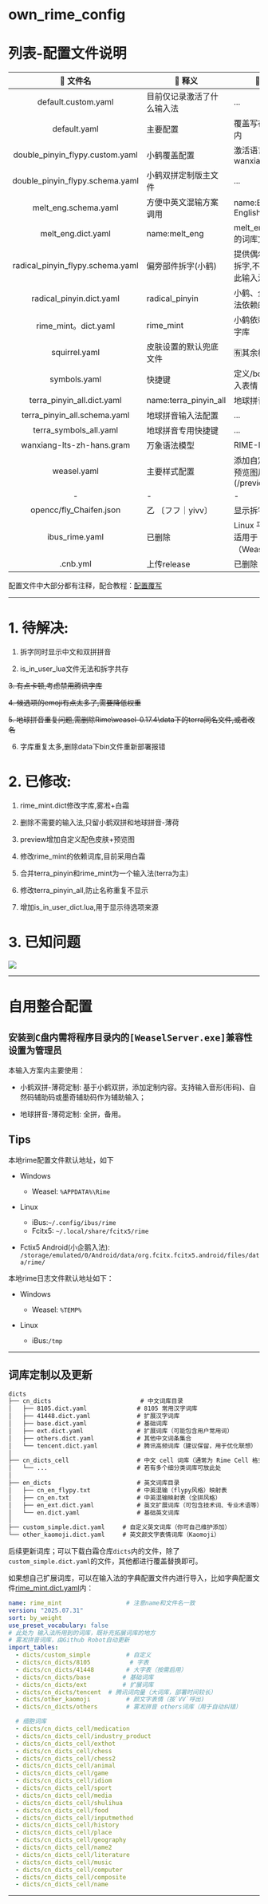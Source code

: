 # own_rime_config

# 列表-配置文件说明

|**🌟 文件名**|**🧠 释义**|**🔧 备注**|
|:-:|-|-|
|default.custom.yaml|目前仅记录激活了什么输入法|...|
|default.yaml|主要配置|覆盖写在.custom内|
|double_pinyin_flypy.custom.yaml|小鹤覆盖配置|激活语言模型wanxiang|
|double_pinyin_flypy.schema.yaml|小鹤双拼定制版主文件|...|
|melt_eng.schema.yaml|方便中英文混输方案调用|name:Easy English Nano|
|melt_eng.dict.yaml|name:melt_eng|melt_eng.schema的词库文件|
|radical_pinyin_flypy.schema.yaml|偏旁部件拆字(小鹤)|提供偶尔Uu进行拆字,不需要激活此输入法|
|radical_pinyin.dict.yaml|radical_pinyin|小鹤、全拼等输入法依赖的拆字字库|
|rime_mint。dict.yaml|rime_mint|小鹤依赖的主词重字库|
|squirrel.yaml|皮肤设置的默认兜底文件|🈶️其余样式不生效|
|symbols.yaml|快捷键|定义/bq等快捷输入表情|
|terra_pinyin_all.dict.yaml|name:terra_pinyin_all|地球拼音专用词库|
|terra_pinyin_all.schema.yaml|地球拼音输入法配置|...|
|terra_symbols_all.yaml|地球拼音专用快捷键|...|
|wanxiang-lts-zh-hans.gram|万象语法模型|RIME-LMDG|
|weasel.yaml|主要样式配置|添加自定义皮肤及预览图片(/preview)|
|-|-|-|
|opencc/fly_Chaifen.json|乙	〔フフ｜yivv〕|显示拆字结果|
|ibus_rime.yaml|已删除|Linux 平台用，不适用于 Windows（Weasel）|
|.cnb.yml|上传release|已删除|

配置文件中大部分都有注释，配合教程：[配置覆写](https://www.mintimate.cc/zh/guide/configurationOverride.html)

---

# 1. 待解决:

1. 拆字同时显示中文和双拼拼音

2. is_in_user_lua文件无法和拆字共存

~~3. 有点卡顿,考虑禁用腾讯字库~~

~~4. 候选项的emoji有点太多了,需要降低权重~~

~~5. 地球拼音重复问题,需删除Rime\weasel-0.17.4\data下的terra同名文件,或者改名~~

6. 字库重复太多,删除data下bin文件重新部署报错

# 2. 已修改:
1. rime_mint.dict修改字库,雾凇+白霜

2. 删除不需要的输入法,只留小鹤双拼和地球拼音-薄荷

3. preview增加自定义配色皮肤+预览图

4. 修改rime_mint的依赖词库,目前采用白霜

5. 合并terra_pinyin和rime_mint为一个输入法(terra为主)

6. 修改terra_pinyin_all,防止名称重复不显示

7. 增加is_in_user_dict.lua,用于显示待选项来源

# 3. 已知问题
![](ihjmerr.png)

---

# 自用整合配置 

## ```安装到C盘内需将程序目录内的[WeaselServer.exe]兼容性设置为管理员```

本输入方案内主要使用：

- 小鹤双拼-薄荷定制: 基于小鹤双拼，添加定制内容。支持输入音形(形码)、自然码辅助码或墨奇辅助码作为辅助输入；

- 地球拼音-薄荷定制: 全拼，备用。

## Tips

本地rime配置文件默认地址，如下

- Windows
  - Weasel: `%APPDATA%\Rime`
- Linux
  - iBus:`~/.config/ibus/rime`
  - Fcitx5: `~/.local/share/fcitx5/rime`

- Fctix5 Android(小企鹅入法): `/storage/emulated/0/Android/data/org.fcitx.fcitx5.android/files/data/rime/`

本地rime日志文件默认地址如下：

- Windows
  - Weasel: `%TEMP%`

- Linux
  - iBus:`/tmp`

---

## 词库定制以及更新

```txt
dicts
├── cn_dicts                         # 中文词库目录
│   ├── 8105.dict.yaml              # 8105 常用汉字词库
│   ├── 41448.dict.yaml             # 扩展汉字词库
│   ├── base.dict.yaml              # 基础词库
│   ├── ext.dict.yaml               # 扩展词库（可能包含用户常用词）
│   ├── others.dict.yaml            # 其他中文词条集合
│   └── tencent.dict.yaml           # 腾讯高频词库（建议保留，用于优化联想）
│
├── cn_dicts_cell                   # 中文 cell 词库（通常为 Rime Cell 格式词条）
│   └── ...                         # 若有多个细分类词库可放此处
│
├── en_dicts                        # 英文词库目录
│   ├── cn_en_flypy.txt             # 中英混输（flypy风格）映射表
│   ├── cn_en.txt                   # 中英混输映射表（全拼风格）
│   ├── en_ext.dict.yaml            # 英文扩展词库（可包含技术词、专业术语等）
│   └── en.dict.yaml                # 基础英文词库
│
├── custom_simple.dict.yaml     # 自定义英文词库（你可自己维护添加）
└── other_kaomoji.dict.yaml     # 英文颜文字表情词库（Kaomoji）

```

后续更新词库；可以下载白霜仓库`dicts`内的文件，除了`custom_simple.dict.yaml`的文件，其他都进行覆盖替换即可。

如果想自己扩展词库，可以在输入法的字典配置文件内进行导入，比如字典配置文件[rime_mint.dict.yaml](rime_mint.dict.yaml)内：

```yaml
name: rime_mint                  # 注意name和文件名一致
version: "2025.07.31"
sort: by_weight
use_preset_vocabulary: false
# 此处为 输入法所用到的词库，既补充拓展词库的地方
# 雾凇拼音词库，由Github Robot自动更新
import_tables:
  - dicts/custom_simple          # 自定义
  - dicts/cn_dicts/8105           # 字表
  - dicts/cn_dicts/41448         # 大字表（按需启用）
  - dicts/cn_dicts/base         # 基础词库
  - dicts/cn_dicts/ext          # 扩展词库
  - dicts/cn_dicts/tencent  # 腾讯词向量（大词库，部署时间较长）
  - dicts/other_kaomoji          # 颜文字表情（按`VV`呼出)
  - dicts/cn_dicts/others        # 雾凇拼音 others词库（用于自动纠错）

  # 细胞词库
  - dicts/cn_dicts_cell/medication
  - dicts/cn_dicts_cell/industry_product
  - dicts/cn_dicts_cell/exthot
  - dicts/cn_dicts_cell/chess
  - dicts/cn_dicts_cell/chess2
  - dicts/cn_dicts_cell/animal
  - dicts/cn_dicts_cell/game
  - dicts/cn_dicts_cell/idiom
  - dicts/cn_dicts_cell/sport
  - dicts/cn_dicts_cell/media
  - dicts/cn_dicts_cell/shulihua
  - dicts/cn_dicts_cell/food
  - dicts/cn_dicts_cell/inputmethod
  - dicts/cn_dicts_cell/history
  - dicts/cn_dicts_cell/place
  - dicts/cn_dicts_cell/geography
  - dicts/cn_dicts_cell/name2
  - dicts/cn_dicts_cell/literature
  - dicts/cn_dicts_cell/music
  - dicts/cn_dicts_cell/computer
  - dicts/cn_dicts_cell/composite
  - dicts/cn_dicts_cell/name
```
---